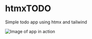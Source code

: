 # htmxTODO
 Simple todo app using htmx and tailwind

![Image of app in action](https://i.postimg.cc/SQCsHp8D/image.png)
